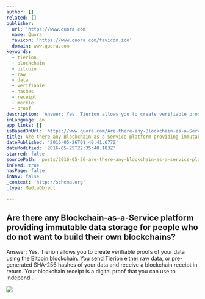 ```yaml
---
author: []
related: []
publisher:
  url: 'https://www.quora.com'
  name: Quora
  favicon: 'https://www.quora.com/favicon.ico'
  domain: www.quora.com
keywords:
  - tierion
  - blockchain
  - bitcoin
  - raw
  - data
  - verifiable
  - hashes
  - receipt
  - merkle
  - proof
description: 'Answer: Yes. Tierion allows you to create verifiable proofs of your data using the Bitcoin blockchain. You send Tierion either raw data, or pre-generated SHA-256 hashes of your data and receive a blockchain receipt in return. Your blockchain receipt is a digital proof that you can use to independ...'
inLanguage: en
app_links: []
isBasedOnUrl: 'https://www.quora.com/Are-there-any-Blockchain-as-a-Service-platform-providing-immutable-data-storage-for-people-who-do-not-want-to-build-their-own-blockchains'
title: Are there any Blockchain-as-a-Service platform providing immutable data storage for people who do not want to build their own blockchains?
datePublished: '2016-05-26T01:40:41.677Z'
dateModified: '2016-05-25T22:35:40.183Z'
starred: false
sourcePath: _posts/2016-05-26-are-there-any-blockchain-as-a-service-platform-providing-imm.md
inFeed: true
hasPage: false
inNav: false
_context: 'http://schema.org'
_type: MediaObject

---
```

<article style=""><h1>Are there any Blockchain-as-a-Service platform providing immutable data storage for people who do not want to build their own blockchains?</h1><p>Answer: Yes. Tierion allows you to create verifiable proofs of your data using the Bitcoin blockchain. You send Tierion either raw data, or pre-generated SHA-256 hashes of your data and receive a blockchain receipt in return. Your blockchain receipt is a digital proof that you can use to independ...</p><img src="https://qsf.is.quoracdn.net/-images.new_grid.fb_share_default.png50da85af39b8e8fb.png" /></article>